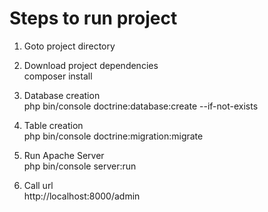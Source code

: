 Steps to run project
========================

1. Goto project directory

2. Download project dependencies <br>
composer install

3. Database creation <br>
php bin/console doctrine:database:create --if-not-exists

4. Table creation <br>
php bin/console doctrine:migration:migrate

5. Run Apache Server <br>
 php bin/console server:run
 
6. Call url <br>
http://localhost:8000/admin  
 
 

